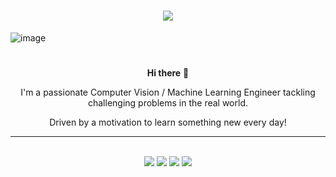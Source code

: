 <h1 align="center">
    <img src="https://readme-typing-svg.herokuapp.com?font=Sixtyfour&size=25&letterSpacing=0.1rem&duration=500&pause=2000&color=FFFFFF&center=true&vCenter=true&width=1000&height=100&lines=hello+world!;my+name+is+florian+trautweiler" />
</h1>

![image](https://github.com/user-attachments/assets/f54146bf-6783-4d79-b06d-da3d94f34381)
<h1></h1>

<div align="center">
  
<b>Hi there</b> 👋

I'm a passionate Computer Vision / Machine Learning Engineer tackling challenging problems in the real world.

Driven by a motivation to learn something new every day!

</div>

<hr>

<br>

<div align="center">
  <a href="https://www.linkedin.com/in/florian-trautweiler" target="_blank" style="text-decoration: none;">
    <img src="https://img.shields.io/badge/LinkedIn-0077B5?style=for-the-badge&logo=linkedin-white&logoColor=white" target="_blank" />
  </a>
  <a href="https://medium.com/@florian-trautweiler" target="_blank" style="text-decoration: none;">
    <img src="https://img.shields.io/badge/Medium-000000?style=for-the-badge&logo=medium&logoColor=white" target="_blank" />
  </a>
  <a href="https://www.youtube.com/@flipflodev" target="_blank" style="text-decoration: none;">
    <img src="https://img.shields.io/badge/YouTube-ff0033?style=for-the-badge&logo=youtube&logoColor=white" target="_blank" />
  </a>
  <a href="https://flipflogames.itch.io/" target="_blank" style="text-decoration: none;">
    <img src="https://img.shields.io/badge/Itch.io-fa5c5c?style=for-the-badge&logo=Itch.io&logoColor=white" target="_blank" />
  </a>
</div>
